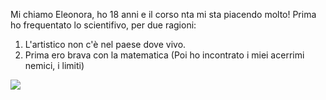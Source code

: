 Mi chiamo Eleonora, ho 18 anni e il corso nta mi sta piacendo molto!
Prima ho frequentato lo scientifivo, per due ragioni:
1. L'artistico non c'è nel paese dove vivo.
2. Prima ero brava con la matematica (Poi ho incontrato i miei acerrimi nemici, i limiti)

<img src="io">
